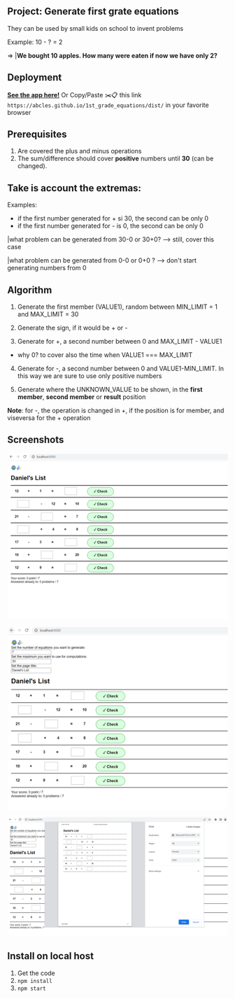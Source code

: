 ## Project: Generate first grate equations

They can be used by small kids on school to invent problems

Example:
10 - ? = 2

=> |**We bought 10 apples. How many were eaten if now we have only 2?**

## Deployment

**[See the app here!](https://abcles.github.io/1st_grade_equations/dist/)**
Or Copy/Paste ✂️📋 this link `https://abcles.github.io/1st_grade_equations/dist/` in your favorite browser

## Prerequisites

1. Are covered the plus and minus operations
2. The sum/difference should cover **positive** numbers until **30** (can be changed).

## Take is account the extremas:

Examples:

- if the first number generated for + si 30, the second can be only 0
- if the first number generated for - is 0, the second can be only 0

|what problem can be generated from 30-0 or 30+0? --> still, cover this case

|what problem can be generated from 0-0 or 0+0 ? --> don't start generating numbers from 0

## Algorithm

1. Generate the first member (VALUE1), random between MIN_LIMIT = 1 and MAX_LIMIT = 30

2. Generate the sign, if it would be + or -

3. Generate for +, a second number between 0 and MAX_LIMIT - VALUE1

- why 0? to cover also the time when VALUE1 === MAX_LIMIT

4. Generate for -, a second number between 0 and VALUE1-MIN_LIMIT. In this way we are sure to use only positive numbers

5. Generate where the UNKNOWN_VALUE to be shown, in the **first member**, **second member** or **result** position

**Note**: for -, the operation is changed in +, if the position is for member, and viseversa for the + operation

## Screenshots

![Screenshot 1](Screenshot1.png)

![Screenshot 2](Screenshot2.png)

![Screenshot 3](Screenshot3.png)

## Install on local host

1. Get the code
2. `npm install`
3. `npm start`
